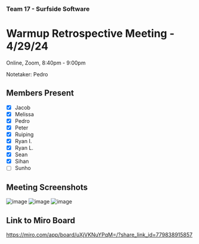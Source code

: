 ### Team 17 - Surfside Software

# Warmup Retrospective Meeting - 4/29/24

Online, Zoom, 8:40pm - 9:00pm

Notetaker: Pedro

## Members Present

- [x] Jacob
- [x] Melissa
- [x] Pedro
- [x] Peter
- [x] Ruiping
- [x] Ryan I.
- [x] Ryan L.
- [x] Sean
- [x] Sihan
- [ ] Sunho

## Meeting Screenshots

![image](https://github.com/cse110-sp24-group17/cse110-sp24-group17/assets/110417482/c7a5fe2c-2ab2-47c8-bd0c-da4bbad5479d)
![image](https://github.com/cse110-sp24-group17/cse110-sp24-group17/assets/110417482/8ae11472-0bcb-4f28-8ff6-b9d29518be8e)
![image](https://github.com/cse110-sp24-group17/cse110-sp24-group17/assets/103155821/5d1fca45-dc85-42ff-8748-9a3d1458c9bd)

## Link to Miro Board

https://miro.com/app/board/uXjVKNuYPqM=/?share_link_id=779838915857
